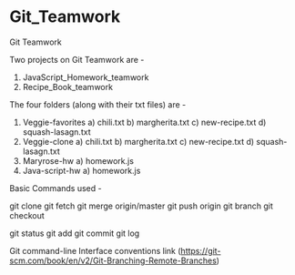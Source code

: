# Git_Teamwork
Git Teamwork

Two projects on Git Teamwork are -
1) JavaScript_Homework_teamwork
2) Recipe_Book_teamwork

The four folders (along with their txt files) are -
1) Veggie-favorites 
  a) chili.txt
  b) margherita.txt
  c) new-recipe.txt
  d) squash-lasagn.txt
2) Veggie-clone
  a) chili.txt
  b) margherita.txt
  c) new-recipe.txt
  d) squash-lasagn.txt
3) Maryrose-hw
  a) homework.js
4) Java-script-hw
  a) homework.js

Basic Commands used -

git clone <remote location>
git fetch
git merge origin/master
git push origin <branchname>
git branch <branchname>
git checkout <branchname>

git status
git add
git commit
git log

Git command-line Interface conventions link (https://git-scm.com/book/en/v2/Git-Branching-Remote-Branches)
